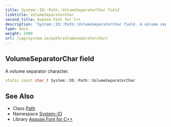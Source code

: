 ```yaml
---
title: System::IO::Path::VolumeSeparatorChar field
linktitle: VolumeSeparatorChar
second_title: Aspose.Font for C++
description: 'System::IO::Path::VolumeSeparatorChar field. A volume separator character in C++.'
type: docs
weight: 2400
url: /cpp/system.io/path/volumeseparatorchar/
---
```

## VolumeSeparatorChar field


A volume separator character.

```cpp
static const char_t System::IO::Path::VolumeSeparatorChar
```

## See Also

* Class [Path](../)
* Namespace [System::IO](../../)
* Library [Aspose.Font for C++](../../../)
